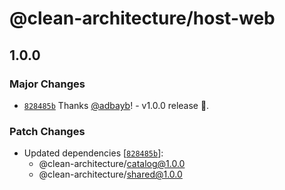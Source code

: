 # @clean-architecture/host-web

## 1.0.0

### Major Changes

- [`828485b`](https://github.com/adbayb/clean-architecture/commit/828485bf23d21e28f3a146fcf8a89cd97a5afd70) Thanks [@adbayb](https://github.com/adbayb)! - v1.0.0 release 🚀.

### Patch Changes

- Updated dependencies [[`828485b`](https://github.com/adbayb/clean-architecture/commit/828485bf23d21e28f3a146fcf8a89cd97a5afd70)]:
    - @clean-architecture/catalog@1.0.0
    - @clean-architecture/shared@1.0.0

